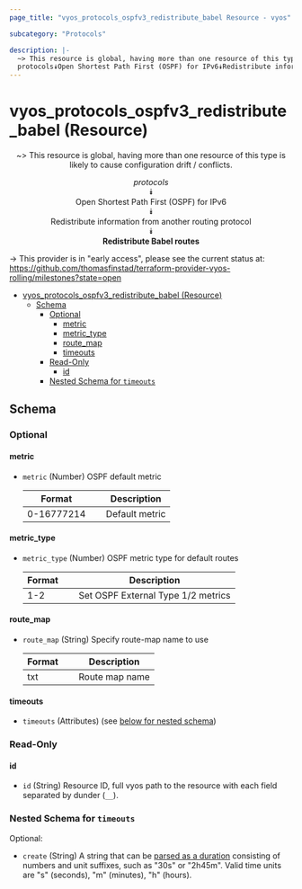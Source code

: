 ```yaml
---
page_title: "vyos_protocols_ospfv3_redistribute_babel Resource - vyos"

subcategory: "Protocols"

description: |-
  ~> This resource is global, having more than one resource of this type is likely to cause configuration drift / conflicts.
  protocols⯯Open Shortest Path First (OSPF) for IPv6⯯Redistribute information from another routing protocol⯯Redistribute Babel routes
---
```


# vyos_protocols_ospfv3_redistribute_babel (Resource)
<center>

~> This resource is global, having more than one resource of this type is likely to cause configuration drift / conflicts.

*protocols*  
⯯  
Open Shortest Path First (OSPF) for IPv6  
⯯  
Redistribute information from another routing protocol  
⯯  
**Redistribute Babel routes**


</center>

-> This provider is in "early access", please see the current status at: https://github.com/thomasfinstad/terraform-provider-vyos-rolling/milestones?state=open

<!--TOC-->

- [vyos_protocols_ospfv3_redistribute_babel (Resource)](#vyos_protocols_ospfv3_redistribute_babel-resource)
  - [Schema](#schema)
    - [Optional](#optional)
      - [metric](#metric)
      - [metric_type](#metric_type)
      - [route_map](#route_map)
      - [timeouts](#timeouts)
    - [Read-Only](#read-only)
      - [id](#id)
    - [Nested Schema for `timeouts`](#nested-schema-for-timeouts)

<!--TOC-->

<!-- schema generated by tfplugindocs -->
## Schema

### Optional

#### metric
- `metric` (Number) OSPF default metric

    |  Format      &emsp;|  Description     |
    |--------------|------------------|
    |  0-16777214  &emsp;|  Default metric  |
#### metric_type
- `metric_type` (Number) OSPF metric type for default routes

    |  Format  &emsp;|  Description                         |
    |----------|--------------------------------------|
    |  1-2     &emsp;|  Set OSPF External Type 1/2 metrics  |
#### route_map
- `route_map` (String) Specify route-map name to use

    |  Format  &emsp;|  Description     |
    |----------|------------------|
    |  txt     &emsp;|  Route map name  |
#### timeouts
- `timeouts` (Attributes) (see [below for nested schema](#nestedatt--timeouts))

### Read-Only

#### id
- `id` (String) Resource ID, full vyos path to the resource with each field separated by dunder (`__`).

<a id="nestedatt--timeouts"></a>
### Nested Schema for `timeouts`

Optional:

- `create` (String) A string that can be [parsed as a duration](https://pkg.go.dev/time#ParseDuration) consisting of numbers and unit suffixes, such as &#34;30s&#34; or &#34;2h45m&#34;. Valid time units are &#34;s&#34; (seconds), &#34;m&#34; (minutes), &#34;h&#34; (hours).
